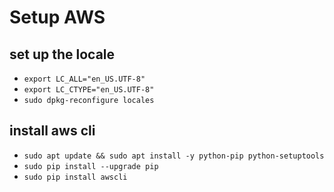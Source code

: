# Setup AWS

## set up the locale
- `export LC_ALL="en_US.UTF-8"`
- `export LC_CTYPE="en_US.UTF-8"`
- `sudo dpkg-reconfigure locales`

## install aws cli
- `sudo apt update && sudo apt install -y python-pip python-setuptools`
- `sudo pip install --upgrade pip`
- `sudo pip install awscli`
